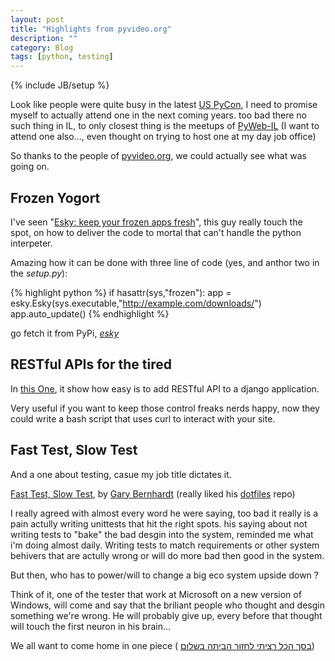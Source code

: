 ```yaml
---
layout: post
title: "Highlights from pyvideo.org"
description: ""
category: Blog 
tags: [python, testing]
---
```

{% include JB/setup %}

Look like people were quite busy in the latest [US PyCon][1], 
I need to promise myself to actually attend one in the next coming years.
too bad there no such thing in IL, to only closest thing is the meetups of [PyWeb-IL][2] 
(I want to attend one also..., even thought on trying to host one at my day job office)

So thanks to the people of [pyvideo.org][3], we could actually see what was going on.

[1]: https://us.pycon.org/2012/
[2]: https://groups.google.com/forum/?fromgroups#!forum/pyweb-il
[3]: http://pyvideo.org/

## Frozen Yogort ##
I've seen "[Esky: keep your frozen apps fresh][4]", this guy really touch the spot, 
on how to deliver the code to mortal that can't handle the python interpeter.

Amazing how it can be done with three line of code (yes, and anthor two in the *setup.py*):


{% highlight python %}
if hasattr(sys,"frozen"):
	app = esky.Esky(sys.executable,"http://example.com/downloads/")
	app.auto_update()
{% endhighlight %}

go fetch it from PyPi, *[esky][5]*

[4]: http://pyvideo.org/video/470/pyconau-2010--esky--keep-your-frozen-apps-fresh
[5]: http://pypi.python.org/pypi/esky/

## RESTful APIs for the tired ##

In [this One][6],
it show how easy is to add RESTful API to a django application.

Very useful if you want to keep those control freaks nerds happy, 
now they could write a bash script that uses curl to interact with your site.

[6]: http://pyvideo.org/video/90/djangocon-2011--building-apis-in-django-with-tast

## Fast Test, Slow Test ##

And a one about testing, casue my job title dictates it.
 
[Fast Test, Slow Test][7], by [Gary Bernhardt][8]
(really liked his [dotfiles][9] repo)

I really agreed with almost every word he were saying, too bad it really is 
a pain actully writing unittests that hit the right spots.
his saying about not writing tests to "bake" the bad desgin into the system, 
reminded me what i'm doing almost daily. 
Writing tests to match requirements or other system behivers that are actully 
wrong or will do more bad then good in the system.

But then, who has to power/will to change a big eco system upside down ? 

Think of it, one of the tester that work at Microsoft on a new version of Windows, 
will come and say that the briliant people who thought and desgin something we're wrong.
He will probably give up, every before that thought will touch the first neuron in his brain...

We all want to come home in one piece ( [בסך הכל רציתי לחזור הביתה בשלום][10])

[7]: http://pyvideo.org/video/631/fast-test-slow-test
[8]: https://github.com/garybernhardt
[9]: https://github.com/garybernhardt/dotfiles
[10]: http://www.givathatachmoshet.org.il/songs.php?song=song1.flv
